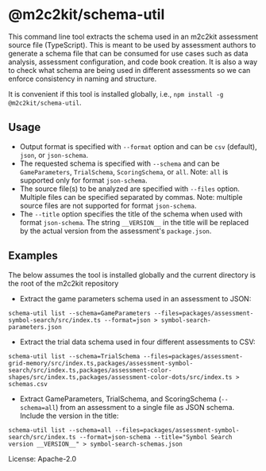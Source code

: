 # @m2c2kit/schema-util

This command line tool extracts the schema used in an m2c2kit assessment source file (TypeScript). This is meant to be used by assessment authors to generate a schema file that can be consumed for use cases such as data analysis, assessment configuration, and code book creation. It is also a way to check what schema are being used in different assessments so we can enforce consistency in naming and structure.

It is convenient if this tool is installed globally, i.e., `npm install -g @m2c2kit/schema-util`.

## Usage

- Output format is specified with `--format` option and can be `csv` (default), `json`, or `json-schema`.
- The requested schema is specified with `--schema` and can be `GameParameters`, `TrialSchema`, `ScoringSchema`, or `all`. Note: `all` is supported only for format `json-schema`.
- The source file(s) to be analyzed are specified with `--files` option. Multiple files can be specified separated by commas. Note: multiple source files are not supported for format `json-schema`.
- The `--title` option specifies the title of the schema when used with format `json-schema`. The string `__VERSION__` in the title will be replaced by the actual version from the assessment's `package.json`.

## Examples

The below assumes the tool is installed globally and the current directory is the root of the m2c2kit repository

- Extract the game parameters schema used in an assessment to JSON:

```
schema-util list --schema=GameParameters --files=packages/assessment-symbol-search/src/index.ts --format=json > symbol-search-parameters.json
```

- Extract the trial data schema used in four different assessments to CSV:

```
schema-util list --schema=TrialSchema --files=packages/assessment-grid-memory/src/index.ts,packages/assessment-symbol-search/src/index.ts,packages/assessment-color-shapes/src/index.ts,packages/assessment-color-dots/src/index.ts > schemas.csv
```

- Extract GameParameters, TrialSchema, and ScoringSchema (`--schema=all`) from an assessment to a single file as JSON schema. Include the version in the title:

```
schema-util list --schema=all --files=packages/assessment-symbol-search/src/index.ts --format=json-schema --title="Symbol Search version __VERSION__" > symbol-search-schemas.json
```

License: Apache-2.0
